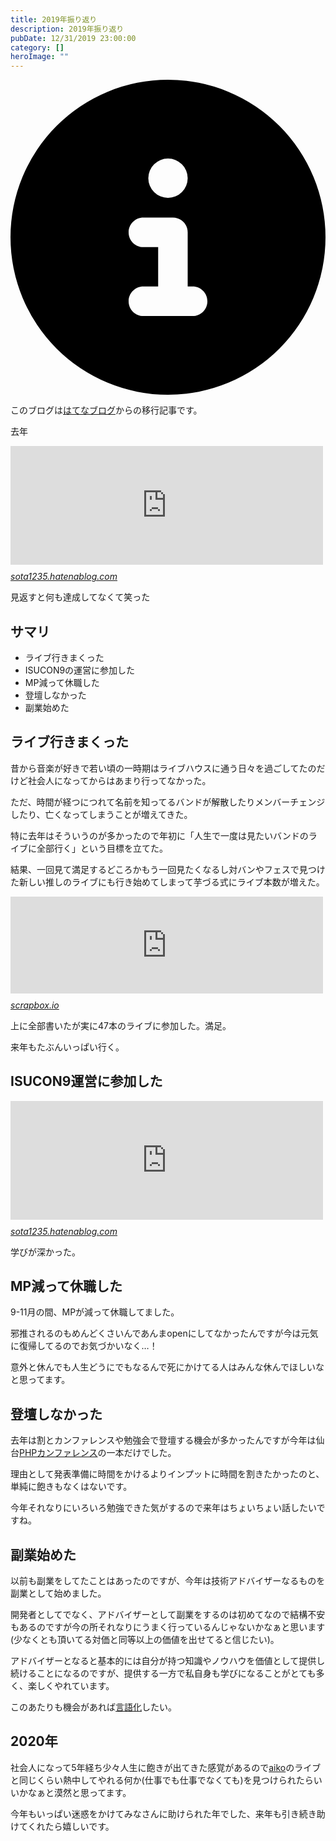 ```yaml
---
title: 2019年振り返り
description: 2019年振り返り
pubDate: 12/31/2019 23:00:00
category: []
heroImage: ""
---
```


<div class="flex gap-3 items-center bg-gray-200 rounded-md px-5 py-2 mb-[40px]"> 
    <div> 
        <svg xmlns="http://www.w3.org/2000/svg" viewBox="0 0 512 512" class="inline w-6 h-6 fill-black_hover"> 
            <!--!Font Awesome Free 6.6.0 by @fontawesome - https://fontawesome.com License - https://fontawesome.com/license/free Copyright 2024 Fonticons, Inc.--> 
            <path d="M256 512A256 256 0 1 0 256 0a256 256 0 1 0 0 512zM216 336l24 0 0-64-24 0c-13.3 0-24-10.7-24-24s10.7-24 24-24l48 0c13.3 0 24 10.7 24 24l0 88 8 0c13.3 0 24 10.7 24 24s-10.7 24-24 24l-80 0c-13.3 0-24-10.7-24-24s10.7-24 24-24zm40-208a32 32 0 1 1 0 64 32 32 0 1 1 0-64z"></path> 
        </svg> 
    </div> 
    <div> 
        <p>
            このブログは<a 
                href="https://sota1235.hatenablog.com/entry/2019/12/31/230000"
                target="_blank"
                rel="noopener noreferrer"
            >はてなブログ</a>からの移行記事です。
        </p> 
    </div> 
</div>
        <p>去年</p>

<p><iframe src="https://hatenablog-parts.com/embed?url=https%3A%2F%2Fsota1235.hatenablog.com%2Fentry%2F2018%2F12%2F30%2F002550" title="2018年振り返りと2019年目標 - はらへり日記" class="embed-card embed-blogcard" scrolling="no" frameborder="0" style="display: block; width: 100%; height: 190px; max-width: 500px; margin: 10px 0px;"></iframe><cite class="hatena-citation"><a href="https://sota1235.hatenablog.com/entry/2018/12/30/002550">sota1235.hatenablog.com</a></cite></p>

<p>見返すと何も達成してなくて笑った</p>

<h2>サマリ</h2>

<ul>
<li>ライブ行きまくった</li>
<li>ISUCON9の運営に参加した</li>
<li>MP減って休職した</li>
<li>登壇しなかった</li>
<li>副業始めた</li>
</ul>


<h2>ライブ行きまくった</h2>

<p>昔から音楽が好きで若い頃の一時期はライブハウスに通う日々を過ごしてたのだけど社会人になってからはあまり行ってなかった。</p>

<p>ただ、時間が経つにつれて名前を知ってるバンドが解散したりメンバーチェンジしたり、亡くなってしまうことが増えてきた。</p>

<p>特に去年はそういうのが多かったので年初に「人生で一度は見たいバンドのライブに全部行く」という目標を立てた。</p>

<p>結果、一回見て満足するどころかもう一回見たくなるし対バンやフェスで見つけた新しい推しのライブにも行き始めてしまって芋づる式にライブ本数が増えた。</p>

<p><iframe src="https://hatenablog-parts.com/embed?url=https%3A%2F%2Fscrapbox.io%2Fsota1235public%2F2019%25E5%25B9%25B4%25E3%2583%25A9%25E3%2582%25A4%25E3%2583%2596%25E5%258F%2582%25E6%2588%25A6%25E6%25AD%25B4" title="2019年ライブ参戦歴 - sota1235 public" class="embed-card embed-webcard" scrolling="no" frameborder="0" style="display: block; width: 100%; height: 155px; max-width: 500px; margin: 10px 0px;"></iframe><cite class="hatena-citation"><a href="https://scrapbox.io/sota1235public/2019%E5%B9%B4%E3%83%A9%E3%82%A4%E3%83%96%E5%8F%82%E6%88%A6%E6%AD%B4">scrapbox.io</a></cite></p>

<p>上に全部書いたが実に47本のライブに参加した。満足。</p>

<p>来年もたぶんいっぱい行く。</p>

<h2>ISUCON9運営に参加した</h2>

<p><iframe src="https://hatenablog-parts.com/embed?url=https%3A%2F%2Fsota1235.hatenablog.com%2Fentry%2F2019%2F10%2F07%2F110500" title="ISUCON9予選でフロントエンド周りの実装を担当した話 - はらへり日記" class="embed-card embed-blogcard" scrolling="no" frameborder="0" style="display: block; width: 100%; height: 190px; max-width: 500px; margin: 10px 0px;"></iframe><cite class="hatena-citation"><a href="https://sota1235.hatenablog.com/entry/2019/10/07/110500">sota1235.hatenablog.com</a></cite></p>

<p>学びが深かった。</p>

<h2>MP減って休職した</h2>

<p>9-11月の間、MPが減って休職してました。</p>

<p>邪推されるのもめんどくさいんであんまopenにしてなかったんですが今は元気に復帰してるのでお気づかいなく…！</p>

<p>意外と休んでも人生どうにでもなるんで死にかけてる人はみんな休んでほしいなと思ってます。</p>

<h2>登壇しなかった</h2>

<p>去年は割とカンファレンスや勉強会で登壇する機会が多かったんですが今年は仙台<a class="keyword" href="http://d.hatena.ne.jp/keyword/PHP%A5%AB%A5%F3%A5%D5%A5%A1%A5%EC%A5%F3%A5%B9">PHPカンファレンス</a>の一本だけでした。</p>

<p>理由として発表準備に時間をかけるよりインプットに時間を割きたかったのと、単純に飽きもなくはないです。</p>

<p>今年それなりにいろいろ勉強できた気がするので来年はちょいちょい話したいですね。</p>

<h2>副業始めた</h2>

<p>以前も副業をしてたことはあったのですが、今年は技術アドバイザーなるものを副業として始めました。</p>

<p>開発者としてでなく、アドバイザーとして副業をするのは初めてなので結構不安もあるのですが今の所それなりにうまく行っているんじゃないかなぁと思います(少なくとも頂いてる対価と同等以上の価値を出せてると信じたい)。</p>

<p>アドバイザーとなると基本的には自分が持つ知識やノウハウを価値として提供し続けることになるのですが、提供する一方で私自身も学びになることがとても多く、楽しくやれています。</p>

<p>このあたりも機会があれば<a class="keyword" href="http://d.hatena.ne.jp/keyword/%B8%C0%B8%EC%B2%BD">言語化</a>したい。</p>

<h2>2020年</h2>

<p>社会人になって5年経ち少々人生に飽きが出てきた感覚があるので<a class="keyword" href="http://d.hatena.ne.jp/keyword/aiko">aiko</a>のライブと同じくらい熱中してやれる何か(仕事でも仕事でなくても)を見つけられたらいいかなぁと漠然と思ってます。</p>

<p>今年もいっぱい迷惑をかけてみなさんに助けられた年でした、来年も引き続き助けてくれたら嬉しいです。</p>

